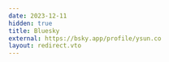 ```yaml
---
date: 2023-12-11
hidden: true
title: Bluesky
external: https://bsky.app/profile/ysun.co
layout: redirect.vto
---
```

